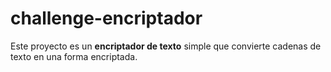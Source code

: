 # challenge-encriptador
Este proyecto es un **encriptador de texto** simple que convierte cadenas de texto en una forma encriptada. 
